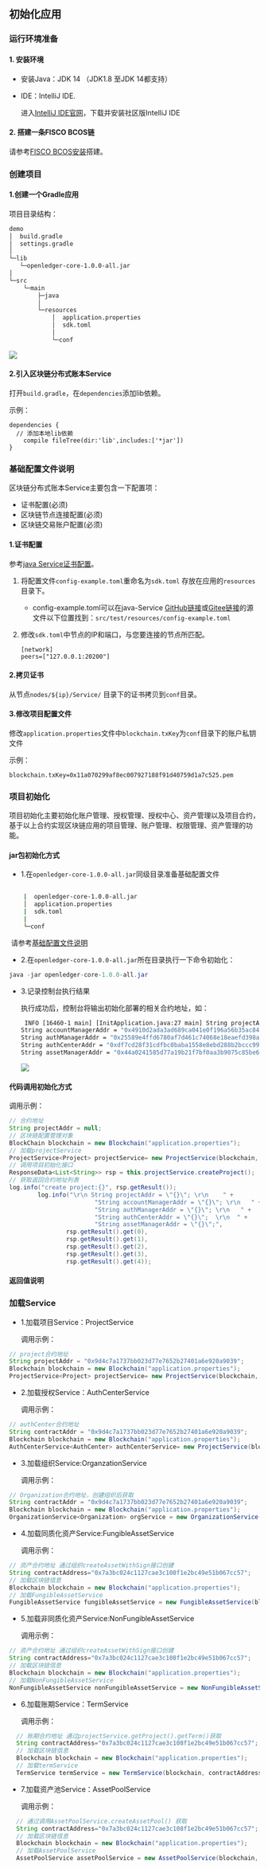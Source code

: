 ## 初始化应用 


### 运行环境准备

#### 1. 安装环境

- 安装Java：JDK 14 （JDK1.8 至JDK 14都支持）


- IDE：IntelliJ IDE. 

  进入[IntelliJ IDE官网](https://www.jetbrains.com/idea/download/)，下载并安装社区版IntelliJ IDE
  
  

#### 2. 搭建一条FISCO BCOS链

请参考[FISCO BCOS安装](https://fisco-bcos-documentation.readthedocs.io/zh_CN/latest/docs/installation.html)搭建。

### 创建项目

#### 1.创建一个Gradle应用

项目目录结构：

```bash
demo
│  build.gradle
│  settings.gradle
│
└─lib
   └─openledger-core-1.0.0-all.jar
│
└─src
    └─main
        ├─java
        │
        └─resources
            │  application.properties
            │  sdk.toml
            │
            └─conf
```



![](images/project-struct.png)


#### 2.引入区块链分布式账本Service

打开`build.gradle`，在`dependencies`添加lib依赖。

示例：

``` properties
dependencies {
  // 添加本地lib依赖
    compile fileTree(dir:'lib',includes:['*jar'])
}
```



### 基础配置文件说明

区块链分布式账本Service主要包含一下配置项：

- 证书配置(必须)
- 区块链节点连接配置(必须)
- 区块链交易账户配置(必须)

#### 1.证书配置

参考[java Service证书配置](./configuration.html#id5)。

1. 将配置文件`config-example.toml`重命名为`sdk.toml` 存放在应用的`resources`目录下。

   - config-example.toml可以在java-Service [GitHub链接](https://github.com/FISCO-BCOS/java-Service/blob/master/src/test/resources/config-example.toml)或[Gitee链接](https://gitee.com/FISCO-BCOS/java-Service/blob/master/src/test/resources/config-example.toml)的源文件以下位置找到：`src/test/resources/config-example.toml`


2. 修改`sdk.toml`中节点的IP和端口，与您要连接的节点所匹配。

   ``` properties
   [network]
   peers=["127.0.0.1:20200"]
   ```


#### 2.拷贝证书

从节点`nodes/${ip}/Service/` 目录下的证书拷贝到`conf`目录。

#### 3.修改项目配置文件

修改`application.properties`文件中`blockchain.txKey`为`conf`目录下的账户私钥文件

示例：

``` properties
blockchain.txKey=0x11a070299af8ec007927188f91d40759d1a7c525.pem
```



### 项目初始化

项目初始化主要初始化账户管理、授权管理、授权中心、资产管理以及项目合约，基于以上合约实现区块链应用的项目管理、账户管理、权限管理、资产管理的功能。

#### jar包初始化方式

- 1.在`openledger-core-1.0.0-all.jar`同级目录准备基础配置文件
```bash
    
    |  openledger-core-1.0.0-all.jar
    │  application.properties
    |  sdk.toml
    |
    └─conf
```
​    请参考[基础配置文件说明](#基础配置文件说明)

- 2.在`openledger-core-1.0.0-all.jar`所在目录执行一下命令初始化：

```java
java -jar openledger-core-1.0.0-all.jar
```

- 3.记录控制台执行结果

  执行成功后，控制台将输出初始化部署的相关合约地址，如：

  ``` bash
   INFO [16460-1 main] [InitApplication.java:27 main] String projectAddr = "0x4633b054c47ff682b7877f326145a5d150f99f10";
  String accountManagerAddr = "0x4910d2ada3ad689ca041e0f196a56b35ac84bbb3";
  String authManagerAddr = "0x25589e4ffd6780af7d461c74068e18eaefd398ab";
  String authCenterAddr = "0xdf7cd28f31cdfbc0baba1558e8ebd288b2bccc99";
  String assetManagerAddr = "0x44a0241585d77a19b21f7bf0aa3b9075c85be63b";
  
  ```

  ![](images/init-responsedata.png)

#### 代码调用初始化方式



调用示例：

```java
// 合约地址
String projectAddr = null;
// 区块链配置管理对象
BlockChain blockchain = new Blockchain("application.properties");
// 加载projectService
ProjectService<Project> projectService= new ProjectService(blockchain, projectAddr);
// 调用项目初始化接口
ResponseData<List<String>> rsp = this.projectService.createProject();
// 获取返回合约地址列表
log.info("create project:{}", rsp.getResult());
        log.info("\r\n String projectAddr = \"{}\"; \r\n    " +
                        "String accountManagerAddr = \"{}\"; \r\n   " +
                        "String authManagerAddr = \"{}\"; \r\n   " +
                        "String authCenterAddr = \"{}\";  \r\n  " +
                        "String assetManagerAddr = \"{}\";",
                rsp.getResult().get(0),
                rsp.getResult().get(1),
                rsp.getResult().get(2),
                rsp.getResult().get(3),
                rsp.getResult().get(4)); 
```

#### 返回值说明


### 加载Service

- 1.加载项目Service：ProjectService

  调用示例：

```java
// project合约地址
String projectAddr = "0x9d4c7a1737bb023d77e7652b27401a6e920a9039";
Blockchain blockchain = new Blockchain("application.properties");
ProjectService<Project> projectService= new ProjectService(blockchain, projectAddr);
```



- 2.加载授权Service：AuthCenterService

  调用示例：

```java
// authCenter合约地址
String contractAddr = "0x9d4c7a1737bb023d77e7652b27401a6e920a9039";
Blockchain blockchain = new Blockchain("application.properties");
AuthCenterService<AuthCenter> authCenterService= new ProjectService(blockchain, contractAddr);
```

- 3.加载组织Service:OrganzationService

  调用示例：

```java
// Organization合约地址，创建组织后获取
String contractAddr = "0x9d4c7a1737bb023d77e7652b27401a6e920a9039";
Blockchain blockchain = new Blockchain("application.properties");
OrganizationService<Organization> orgService = new OrganizationService(blockchain, contractAddr);
```

- 4.加载同质化资产Service:FungibleAssetService

  调用示例：

```java
// 资产合约地址 通过组织createAssetWithSign接口创建
String contractAddress="0x7a3bc024c1127cae3c108f1e2bc49e51b067cc57";
// 加载区块链信息
Blockchain blockchain = new Blockchain("application.properties");
// 加载FungibleAssetService
FungibleAssetService fungibleAssetService = new FungibleAssetService(blockchain, contractAddress);
```

- 5.加载非同质化资产Service:NonFungibleAssetService

  调用示例：

```java
// 资产合约地址 通过组织createAssetWithSign接口创建
String contractAddress="0x7a3bc024c1127cae3c108f1e2bc49e51b067cc57";
// 加载区块链信息
Blockchain blockchain = new Blockchain("application.properties");
// 加载NonFungibleAssetService
NonFungibleAssetService nonFungibleAssetService = new NonFungibleAssetService(blockchain, contractAddress);
```


- 6.加载账期Service：TermService

  调用示例：

```java
  // 账期合约地址 通过projectService.getProject().getTerm()获取
  String contractAddress="0x7a3bc024c1127cae3c108f1e2bc49e51b067cc57";
  // 加载区块链信息
  Blockchain blockchain = new Blockchain("application.properties");
  // 加载termService
  TermService termService = new TermService(blockchain, contractAddress);
```


- 7.加载资产池Service：AssetPoolService

  调用示例：

```java
  // 通过调用AssetPoolService.createAssetPool() 获取
  String contractAddress="0x7a3bc024c1127cae3c108f1e2bc49e51b067cc57";
  // 加载区块链信息
  Blockchain blockchain = new Blockchain("application.properties");
  // 加载AssetPoolService
  AssetPoolService assetPoolService = new AssetPoolService(blockchain, contractAddress);
```

  







